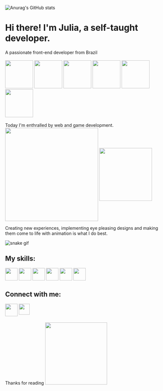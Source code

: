 
 ![Anurag's GitHub stats](https://github-readme-stats.vercel.app/api?username=devJuliaLeal&show_icons=true&theme=transparent&title_color=fd4a59&text_color=65708c&icon_color=feb54b)
          

# Hi there! I'm Julia, a self-taught developer. 

<div> A passionate front-end developer from Brazil <img src="https://user-images.githubusercontent.com/120651477/212749924-163b59e9-231d-4900-9672-306a732e6b82.png" width=15px aligh=bottom > </div>
<br>


<div>
<img src="https://user-images.githubusercontent.com/120651477/212740518-2a5b20f1-058b-4bcd-934e-851826b53039.gif" width=90px>
<img src="https://user-images.githubusercontent.com/120651477/212740528-2a60b5a4-be5d-460f-9d85-bca541a91c71.gif" width=90px>    
<img src="https://user-images.githubusercontent.com/120651477/212740524-ef635264-f677-44d1-a249-4b95b7f27766.gif" width=90px>  
<img src="https://user-images.githubusercontent.com/120651477/212740523-2baf2d97-5245-43e0-ab51-82cf07c8278e.gif" width=90px>    
<img src="https://user-images.githubusercontent.com/120651477/212740520-beef08a5-eb04-456e-ad5d-18351cbdfbab.gif" width=90px>    
<img src="https://user-images.githubusercontent.com/120651477/212740530-e113665b-f9a3-4601-a129-4fee8528f205.gif" width=90px>
</div>
<br>
Today I'm enthralled by web and game development.
<div>
<img src="https://user-images.githubusercontent.com/120651477/212740514-52aac6a5-96aa-466b-bd84-51d5cbcd76cf.gif" width=300px align=middle> 
<img src="https://user-images.githubusercontent.com/120651477/212783416-aedfb0f3-20b1-43ad-b04c-bc4c92224422.gif" width=170px  align=middle > 
   
</div>

Creating new experiences, implementing eye pleasing designs and making them come to life with animation is what I do best.

![snake gif](https://github.com/devJuliaLeal/devJuliaLeal/blob/output/github-contribution-grid-snake.svg)

## My skills:
<div>
<img src="https://cdn.jsdelivr.net/gh/devicons/devicon/icons/javascript/javascript-plain.svg" width=40px>
<img src="https://cdn.jsdelivr.net/gh/devicons/devicon/icons/css3/css3-original.svg" width=40px>
<img src="https://cdn.jsdelivr.net/gh/devicons/devicon/icons/html5/html5-original.svg" width=40px>
<img src="https://cdn.jsdelivr.net/gh/devicons/devicon/icons/nodejs/nodejs-original.svg" width=40px>
<img src="https://cdn.jsdelivr.net/gh/devicons/devicon/icons/react/react-original.svg" width=40px>
<img src="https://cdn.jsdelivr.net/gh/devicons/devicon/icons/python/python-plain.svg" width=40px>
</div>

## Connect with me:
<div>
<a href="https://www.instagram.com/devjulialeal/"><img src="https://user-images.githubusercontent.com/120651477/212749939-d3cc4df3-7a88-4543-9757-677aa337ac83.png" class="media-object  img-responsive img-thumbnail" width=40px></a>
 <a href="https://www.linkedin.com/in/julia-assun%C3%A7%C3%A3o-leal-8a9566260/"><img src="https://user-images.githubusercontent.com/120651477/212749938-52e6dcae-a86c-4406-8d21-fc691778543a.png" class="media-object  img-responsive img-thumbnail" width=35px align=top></a>


</div>

 <br>
Thanks for reading
 <img src= "https://user-images.githubusercontent.com/120651477/212784040-21f490e1-eba5-45d1-9259-dca3ba6cc319.gif" width=200px>

